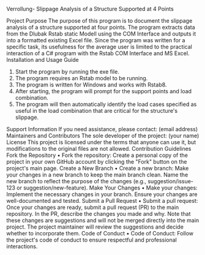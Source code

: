 Verrollung-
Slippage Analysis of a Structure Supported at 4 Points

Project Purpose
The purpose of this program is to document the slippage analysis of a structure supported at four points.
The program extracts data from the Dlubak Rstab static Modell using the COM Interface and outputs it into a formatted existing Excel file. 
Since the program was written for a specific task, its usefulness for the average user is limited to the practical interaction of a C# program with the Rstab COM Interface and MS Excel.
Installation and Usage Guide
1.	Start the program by running the exe file.
2.	The program requires an Rstab model to be running.
3.	The program is written for Windows and works with Rstab8.
4.	After starting, the program will prompt for the support points and load combination.
5.	The program will then automatically identify the load cases specified as useful in the load combination that are critical for the structure's slippage.

Support Information
If you need assistance, please contact: (email address)
Maintainers and Contributors
The sole developer of the project: (your name)
License
This project is licensed under the terms that anyone can use it, but modifications to the original files are not allowed.
Contribution Guidelines
Fork the Repository
•	Fork the repository: Create a personal copy of the project in your own GitHub account by clicking the "Fork" button on the project's main page.
Create a New Branch
•	Create a new branch: Make your changes in a new branch to keep the main branch clean. Name the new branch to reflect the purpose of the changes (e.g., suggestion/issue-123 or suggestion/new-feature).
Make Your Changes
•	Make your changes: Implement the necessary changes in your branch. Ensure your changes are well-documented and tested.
Submit a Pull Request
•	Submit a pull request: Once your changes are ready, submit a pull request (PR) to the main repository. In the PR, describe the changes you made and why. Note that these changes are suggestions and will not be merged directly into the main project. The project maintainer will review the suggestions and decide whether to incorporate them.
Code of Conduct
•	Code of Conduct: Follow the project's code of conduct to ensure respectful and professional interactions.
